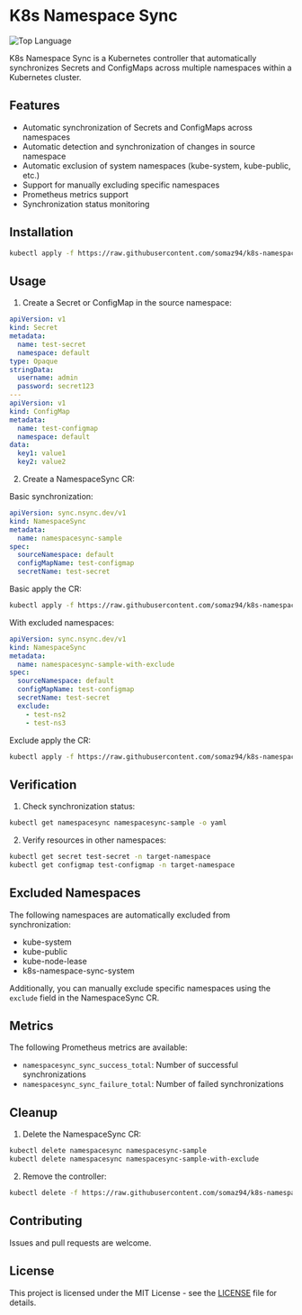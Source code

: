 # K8s Namespace Sync

![Top Language](https://img.shields.io/github/languages/top/somaz94/k8s-namespace-sync?color=green&logo=go&logoColor=b)

K8s Namespace Sync is a Kubernetes controller that automatically synchronizes Secrets and ConfigMaps across multiple namespaces within a Kubernetes cluster.

## Features

- Automatic synchronization of Secrets and ConfigMaps across namespaces
- Automatic detection and synchronization of changes in source namespace
- Automatic exclusion of system namespaces (kube-system, kube-public, etc.)
- Support for manually excluding specific namespaces
- Prometheus metrics support
- Synchronization status monitoring

## Installation
```bash
kubectl apply -f https://raw.githubusercontent.com/somaz94/k8s-namespace-sync/main/release/install.yaml
```

## Usage

1. Create a Secret or ConfigMap in the source namespace:

```yaml
apiVersion: v1
kind: Secret
metadata:
  name: test-secret
  namespace: default
type: Opaque
stringData:
  username: admin
  password: secret123
---
apiVersion: v1
kind: ConfigMap
metadata:
  name: test-configmap
  namespace: default
data:
  key1: value1
  key2: value2
```

2. Create a NamespaceSync CR:

Basic synchronization:

```yaml
apiVersion: sync.nsync.dev/v1
kind: NamespaceSync
metadata:
  name: namespacesync-sample
spec:
  sourceNamespace: default
  configMapName: test-configmap
  secretName: test-secret
```

Basic apply the CR:
```bash
kubectl apply -f https://raw.githubusercontent.com/somaz94/k8s-namespace-sync/main/release/examples/sync_v1_namespacesync.yaml
```

With excluded namespaces:

```yaml
apiVersion: sync.nsync.dev/v1
kind: NamespaceSync
metadata:
  name: namespacesync-sample-with-exclude
spec:
  sourceNamespace: default
  configMapName: test-configmap
  secretName: test-secret
  exclude:
    - test-ns2
    - test-ns3
```

Exclude apply the CR:
```bash
kubectl apply -f https://raw.githubusercontent.com/somaz94/k8s-namespace-sync/main/release/examples/sync_v1_namespacesync_with_exclude.yaml
```

## Verification

1. Check synchronization status:

```bash
kubectl get namespacesync namespacesync-sample -o yaml
```

2. Verify resources in other namespaces:

```bash
kubectl get secret test-secret -n target-namespace
kubectl get configmap test-configmap -n target-namespace
```

## Excluded Namespaces

The following namespaces are automatically excluded from synchronization:
- kube-system
- kube-public
- kube-node-lease
- k8s-namespace-sync-system

Additionally, you can manually exclude specific namespaces using the `exclude` field in the NamespaceSync CR.

## Metrics

The following Prometheus metrics are available:
- `namespacesync_sync_success_total`: Number of successful synchronizations
- `namespacesync_sync_failure_total`: Number of failed synchronizations

## Cleanup

1. Delete the NamespaceSync CR:

```bash
kubectl delete namespacesync namespacesync-sample
kubectl delete namespacesync namespacesync-sample-with-exclude
```

2. Remove the controller:

```bash
kubectl delete -f https://raw.githubusercontent.com/somaz94/k8s-namespace-sync/main/release/install.yaml
```

## Contributing

Issues and pull requests are welcome.

## License

This project is licensed under the MIT License - see the [LICENSE](LICENSE) file for details.

